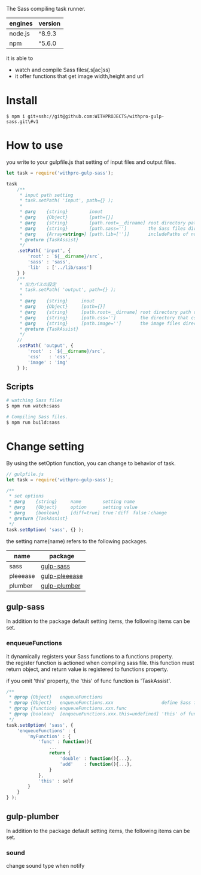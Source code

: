 The Sass compiling task runner.

| engines | version |
|---------|---------|
| node.js | ^8.9.3  |
| npm     | ^5.6.0  |

it is able to

- watch and compile Sass files(.s[ac]ss)
- it offer functions that get image width,height and url

# Install

```
$ npm i git+ssh://git@github.com:WITHPROJECTS/withpro-gulp-sass.git\#v1
```

# How to use

you write to your gulpfile.js that setting of input files and output files.

```js
let task = require('withpro-gulp-sass');

task
    /**
     * input path setting
     * task.setPath( 'input', path={} );
     *
     * @arg    {string}        inout
     * @arg    {Object}        [path={}]
     * @arg    {string}        [path.root=__dirname] root directory path of input files.
     * @arg    {string}        [path.sass='']        the Sass files directory. (it is relative path from path.root)
     * @arg    {Array<string>} [path.lib=['']]       includePaths of node-sass. (it is relative path from path.root)
     * @return {TaskAssist}
     */
    .setPath( 'input', {
        'root' : `${__dirname}/src`,
        'sass' : 'sass',
        'lib'  : ['../lib/sass']
    } )
    /**
     * 出力パスの設定
     * task.setPath( 'output', path={} );
     *
     * @arg    {string}     inout
     * @arg    {Object}     [path={}]
     * @arg    {string}     [path.root=__dirname] root directory path of output files.
     * @arg    {string}     [path.css='']         the directory that css files is outputted. (it is relative path from path.root)
     * @arg    {string}     [path.image='']       the image files directory. (it is relative path from path.root)
     * @return {TaskAssist}
     */
    // 
    .setPath( 'output', {
        'root'  : `${__dirname}/src`,
        'css'   : 'css',
        'image' : 'img'
    } );
```

## Scripts

```bash
# watching Sass files
$ npm run watch:sass
```

```bash
# Compiling Sass files.
$ npm run build:sass
```

# Change setting

By using the setOption function, you can change to behavior of task.

```js
// gulpfile.js
let task = require('withpro-gulp-sass');

/**
 * set options
 * @arg    {string}     name        setting name
 * @arg    {Object}     option      setting value
 * @arg    {boolean}    [diff=true] true：diff　false：change
 * @return {TaskAssist}
 */
task.setOption( 'sass', {} );
```

the setting name(name) refers to the following packages.

| name     | package                                                      |
|----------|--------------------------------------------------------------|
| sass     | [gulp-sass](https://www.npmjs.com/package/gulp-sass)         |
| pleeease | [gulp-pleeease](https://www.npmjs.com/package/gulp-pleeease) |
| plumber  | [gulp-plumber](https://www.npmjs.com/package/gulp-plumber)   |

## gulp-sass

In addition to the package default setting items, the following items can be set.

### enqueueFunctions

it dynamically registers your Sass functions to a functions property.  
the register function is actioned when compiling sass file. this function must return object, and return value is registered to functions property.

if you omit 'this' property, the 'this' of func function is 'TaskAssist'.

```js
/**
 * @prop {Object}   enqueueFunctions
 * @prop {Object}   enqueueFunctions.xxx                  define Sass functions in the form of key/value.
 * @prop {function} enqueueFunctions.xxx.func
 * @prop {boolean}  [enqueueFunctions.xxx.this=undefined] 'this' of func function.
 */
task.setOption( 'sass', {
    'enqueueFunctions' : {
        'myFunction' : {
            'func' : function(){
                ...
                return {
                    'double' : function(){...},
                    'add'    : function(){...},
                }
            },
            'this' : self
        }
    }
} );
```

## gulp-plumber

In addition to the package default setting items, the following items can be set.

### sound

change sound type when notify
